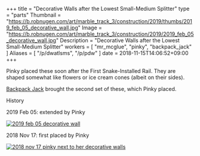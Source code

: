 +++
title = "Decorative Walls after the Lowest Small-Medium Splitter"
type = "parts"
Thumbnail = "https://b.robnugen.com/art/marble_track_3/construction/2019/thumbs/2019_feb_05_decorative_wall.jpg"
Image = "https://b.robnugen.com/art/marble_track_3/construction/2019/2019_feb_05_decorative_wall.jpg"
Description = "Decorative Walls after the Lowest Small-Medium Splitter"
workers = [
    "mr_mcglue",
    "pinky",
    "backpack_jack"
]
Aliases = [
    "/p/dwatlsms",
    "/p/pdw"
]
date = 2018-11-15T14:06:52+09:00
+++

Pinky placed these soon after the First Snake-Installed Rail.  They are shaped somewhat like flowers or ice cream cones (albeit on their sides).

[Backpack Jack](/workers/backpack_jack/) brought the second set of these, which Pinky placed.

History


2019 Feb 05: extended by Pinky

[![2019 feb 05 decorative wall](//b.robnugen.com/art/marble_track_3/construction/2019/thumbs/2019_feb_05_decorative_wall.jpg)](//b.robnugen.com/art/marble_track_3/construction/2019/2019_feb_05_decorative_wall.jpg)

2018 Nov 17: first placed by Pinky

[![2018 nov 17 pinky next to her decorative walls](//b.robnugen.com/art/marble_track_3/track/parts/thumbs/2018_nov_17_pinky_next_to_her_decorative_walls.jpg)](//b.robnugen.com/art/marble_track_3/track/parts/2018_nov_17_pinky_next_to_her_decorative_walls.jpg)
